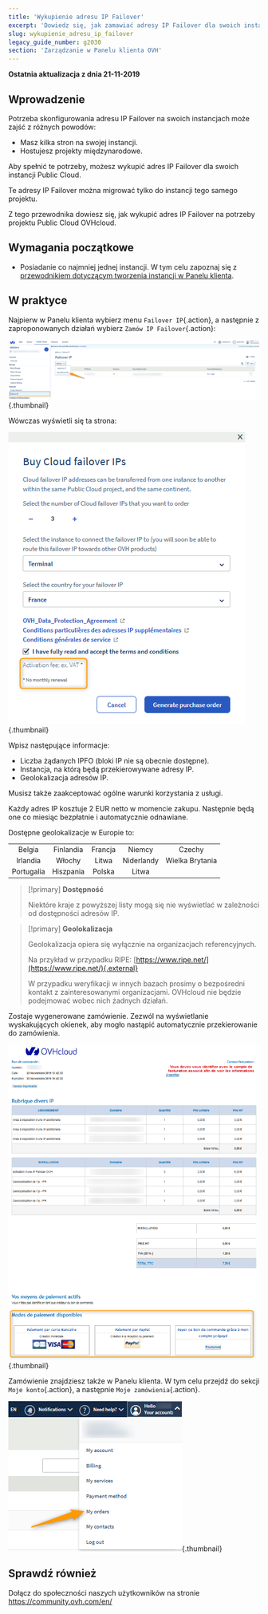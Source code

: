 ```yaml
---
title: 'Wykupienie adresu IP Failover'
excerpt: 'Dowiedz się, jak zamawiać adresy IP Failover dla swoich instancji'
slug: wykupienie_adresu_ip_failover
legacy_guide_number: g2030
section: 'Zarządzanie w Panelu klienta OVH'
---
```


**Ostatnia aktualizacja z dnia 21-11-2019**

## Wprowadzenie

Potrzeba skonfigurowania adresu IP Failover na swoich instancjach może zajść z różnych powodów:

- Masz kilka stron na swojej instancji.
- Hostujesz projekty międzynarodowe.

Aby spełnić te potrzeby, możesz wykupić adres IP Failover dla swoich instancji Public Cloud.

Te adresy IP Failover można migrować tylko do instancji tego samego projektu.

Z tego przewodnika dowiesz się, jak wykupić adres IP Failover na potrzeby projektu Public Cloud OVHcloud.


## Wymagania początkowe
- Posiadanie co najmniej jednej instancji. W tym celu zapoznaj się z [przewodnikiem dotyczącym tworzenia instancji w Panelu klienta](https://docs.ovh.com/pl/public-cloud/tworzenie_instancji_w_panelu_klienta_ovh/).

## W praktyce

Najpierw w Panelu klienta wybierz menu `Failover IP`{.action}, a następnie z zaproponowanych działań wybierz `Zamów IP Failover`{.action}:

![failoverIP](images/buyfailoverip1.png){.thumbnail}

Wówczas wyświetli się ta strona:

![failoverIP](images/buyfailoverip2.png){.thumbnail}

Wpisz następujące informacje:

* Liczba żądanych IPFO (bloki IP nie są obecnie dostępne).
* Instancja, na którą będą przekierowywane adresy IP.
* Geolokalizacja adresów IP.

Musisz także zaakceptować ogólne warunki korzystania z usługi.

Każdy adres IP kosztuje 2 EUR netto w momencie zakupu. Następnie będą one co miesiąc bezpłatnie i automatycznie odnawiane.

Dostępne geolokalizacje w Europie to:

|          |          |          |           |                    |
|:--------:|:--------:|:--------:|:---------:|:------------------:|
| Belgia | Finlandia |  Francja  | Niemcy | Czechy |
|  Irlandia |  Włochy  | Litwa |  Niderlandy |     Wielka Brytania    |
| Portugalia |  Hiszpania |  Polska |  Litwa |                    |


> [!primary] **Dostępność**
> 
> Niektóre kraje z powyższej listy mogą się nie wyświetlać w zależności
> od dostępności adresów IP.
> 

> [!primary] **Geolokalizacja**
>
> Geolokalizacja opiera się wyłącznie na organizacjach referencyjnych.
> 
> Na przykład w przypadku RIPE: [https://www.ripe.net/](https://www.ripe.net/){.external}
>
> W przypadku weryfikacji w innych bazach prosimy o bezpośredni kontakt z zainteresowanymi organizacjami. OVHcloud nie będzie podejmować wobec nich żadnych działań.

Zostaje wygenerowane zamówienie. Zezwól na wyświetlanie wyskakujących okienek, aby mogło nastąpić automatycznie przekierowanie do zamówienia.

![failoverIP](images/buyfailoverip3.png){.thumbnail}

Zamówienie znajdziesz także w Panelu klienta. W tym celu przejdź do sekcji `Moje konto`{.action}, a następnie `Moje zamówienia`{.action}.

![failoverIP](images/buyfailoverip4.png){.thumbnail}

## Sprawdź również

Dołącz do społeczności naszych użytkowników na stronie <https://community.ovh.com/en/>

